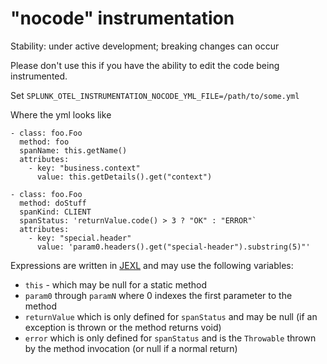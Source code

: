 # "nocode" instrumentation

Stability: under active development; breaking changes can occur

Please don't use this if you have the ability to edit the code being instrumented.

Set `SPLUNK_OTEL_INSTRUMENTATION_NOCODE_YML_FILE=/path/to/some.yml`

Where the yml looks like
```
- class: foo.Foo
  method: foo
  spanName: this.getName()
  attributes:
    - key: "business.context"
      value: this.getDetails().get("context")

- class: foo.Foo
  method: doStuff
  spanKind: CLIENT
  spanStatus: 'returnValue.code() > 3 ? "OK" : "ERROR"`
  attributes:
    - key: "special.header"
      value: 'param0.headers().get("special-header").substring(5)"'
```

Expressions are written in [JEXL](https://commons.apache.org/proper/commons-jexl/reference/syntax.html) and may use
the following variables:
  - `this` - which may be null for a static method
  - `param0` through `paramN` where 0 indexes the first parameter to the method
  - `returnValue` which is only defined for `spanStatus` and may be null (if an exception is thrown or the method returns void)
  - `error` which is only defined for `spanStatus` and is the `Throwable` thrown by the method invocation (or null if a normal return)
